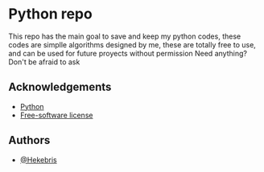 # Python repo

This repo has the main goal to save and keep my python codes, these codes are simplle algorithms designed by me, these are totally free to use, and can be used for future proyects without permission
Need anything? Don't be afraid to ask



## Acknowledgements

 - [Python](https://www.python.org/)
 - [Free-software license](https://en.wikipedia.org/wiki/Free-software_license)



## Authors

- [@Hekebris](https://github.com/Hekebris)
